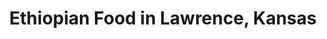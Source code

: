 ---
active: true
name: Ethiopian
sitemap: true
slug: ethiopian
title: Ethiopian Food in Lawrence, Kansas
---
